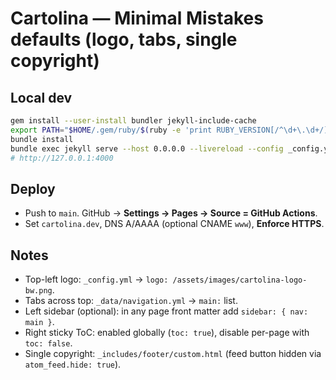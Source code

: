 # Cartolina — Minimal Mistakes defaults (logo, tabs, single copyright)

## Local dev
```bash
gem install --user-install bundler jekyll-include-cache
export PATH="$HOME/.gem/ruby/$(ruby -e 'print RUBY_VERSION[/^\d+\.\d+/]')/bin:$PATH"
bundle install
bundle exec jekyll serve --host 0.0.0.0 --livereload --config _config.yml,_config.dev.yml --force_polling --livereload
# http://127.0.0.1:4000
```

## Deploy
- Push to `main`. GitHub → **Settings → Pages → Source = GitHub Actions**.
- Set `cartolina.dev`, DNS A/AAAA (optional CNAME `www`), **Enforce HTTPS**.

## Notes
- Top-left logo: `_config.yml` → `logo: /assets/images/cartolina-logo-bw.png`.
- Tabs across top: `_data/navigation.yml` → `main:` list.
- Left sidebar (optional): in any page front matter add `sidebar: { nav: main }`.
- Right sticky ToC: enabled globally (`toc: true`), disable per-page with `toc: false`.
- Single copyright: `_includes/footer/custom.html` (feed button hidden via `atom_feed.hide: true`).

